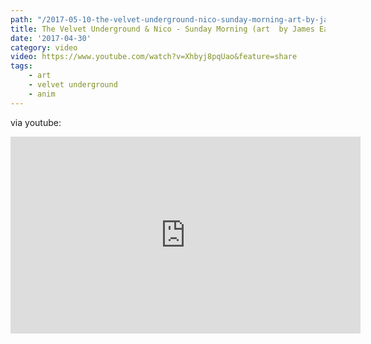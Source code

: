 ```yaml
---
path: "/2017-05-10-the-velvet-underground-nico-sunday-morning-art-by-james-eads/"
title: The Velvet Underground & Nico - Sunday Morning (art  by James Eads)
date: '2017-04-30'
category: video
video: https://www.youtube.com/watch?v=Xhbyj8pqUao&feature=share
tags: 
    - art
    - velvet underground
    - anim
---
```


via youtube:

<iframe width="560" height="315" src="https://www.youtube.com/embed/Xhbyj8pqUao" frameborder="0" allowfullscreen></iframe>